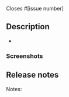 <!--
What Python Data Integrator issue does this PR address? (for example, #1234)
-->

Closes #[issue number]

## Description

-

### Screenshots

<!--
If this PR touches the UI layer of the app, please include screenshots or animated gifs to show the changes.
-->

## Release notes

<!--
You can leave this blank if you're not sure.
If you don't believe this PR needs to be mentioned in the release notes, write "Notes: no-notes".
-->

Notes:
